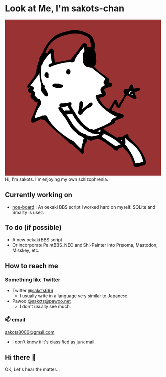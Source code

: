 # Look at Me, I'm sakots-chan

![My portrait](img/ico.png "My portrait")  
Hi, I'm sakots. I'm enjoying my own schizophrenia.

## Currently working on

- [noe-board](https://github.com/sakots/noe-board) : An oekaki BBS script I worked hard on myself. SQLite and Smarty is used.

## To do (if possible)

- A new oekaki BBS script.
- Or incorporate PaintBBS_NEO and Shi-Painter into Preroma, Mastodon, Misskey, etc.

## How to reach me

### Something like Twitter

- Twitter [@sakots696](https://twitter.com/sakots696)
  - I usually write in a language very similar to Japanese.
- Pawoo [@sakots@pawoo.net](https://pawoo.net/web/accounts/61687)
  - I don't usually see much.

### 📫 email

sakots8000@gmail.com

- I don't know if it's classified as junk mail.

## Hi there 👋

OK, Let's hear the matter...

<!--
**sakots/sakots** is a ✨ _special_ ✨ repository because its `README.md` (this file) appears on your GitHub profile.

Here are some ideas to get you started:

- 🔭 I’m currently working on ...
- 🌱 I’m currently learning ...
- 👯 I’m looking to collaborate on ...
- 🤔 I’m looking for help with ...
- 💬 Ask me about ...
- 📫 How to reach me: ...
- 😄 Pronouns: ...
- ⚡ Fun fact: ...
-->
